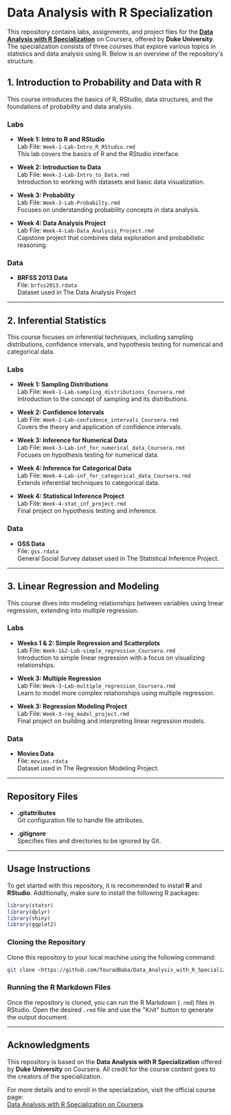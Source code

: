 # Data Analysis with R Specialization

This repository contains labs, assignments, and project files for the [**Data Analysis with R Specialization**](https://www.coursera.org/specializations/statistics) on Coursera, offered by **Duke University**. The specialization consists of three courses that explore various topics in statistics and data analysis using R. Below is an overview of the repository's structure.

## 1. Introduction to Probability and Data with R
This course introduces the basics of R, RStudio, data structures, and the foundations of probability and data analysis.

### Labs
- **Week 1: Intro to R and RStudio**  
  Lab File: `Week-1-Lab-Intro_R_RStudio.rmd`  
  This lab covers the basics of R and the RStudio interface.
  
- **Week 2: Introduction to Data**  
  Lab File: `Week-2-Lab-Intro_to_Data.rmd`  
  Introduction to working with datasets and basic data visualization.
  
- **Week 3: Probability**  
  Lab File: `Week-3-Lab-Probabilty.rmd`  
  Focuses on understanding probability concepts in data analysis.

- **Week 4: Data Analysis Project**  
  Lab File: `Week-4-Lab-Data_Analysis_Project.rmd`  
  Capstone project that combines data exploration and probabilistic reasoning.

### Data
- **BRFSS 2013 Data**  
  File: `brfss2013.rdata`  
  Dataset used in The Data Analysis Project

---

## 2. Inferential Statistics
This course focuses on inferential techniques, including sampling distributions, confidence intervals, and hypothesis testing for numerical and categorical data.

### Labs
- **Week 1: Sampling Distributions**  
  Lab File: `Week-1-Lab-sampling_distributions_Coursera.rmd`  
  Introduction to the concept of sampling and its distributions.

- **Week 2: Confidence Intervals**  
  Lab File: `Week-2-Lab-confidence_intervals_Coursera.rmd`  
  Covers the theory and application of confidence intervals.

- **Week 3: Inference for Numerical Data**  
  Lab File: `Week-3-Lab-inf_for_numerical_data_Coursera.rmd`  
  Focuses on hypothesis testing for numerical data.

- **Week 4: Inference for Categorical Data**  
  Lab File: `Week-4-Lab-inf_for_categorical_data_Coursera.rmd`  
  Extends inferential techniques to categorical data.

- **Week 4: Statistical Inference Project**  
  Lab File: `Week-4-stat_inf_project.rmd`  
  Final project on hypothesis testing and inference.

### Data
- **GSS Data**  
  File: `gss.rdata`  
  General Social Survey dataset used in The Statistical Inference Project.

---

## 3. Linear Regression and Modeling
This course dives into modeling relationships between variables using linear regression, extending into multiple regression.

### Labs
- **Weeks 1 & 2: Simple Regression and Scatterplots**  
  Lab File: `Week-1&2-Lab-simple_regression_Coursera.rmd`  
  Introduction to simple linear regression with a focus on visualizing relationships.

- **Week 3: Multiple Regression**  
  Lab File: `Week-3-Lab-multiple_regression_Coursera.rmd`  
  Learn to model more complex relationships using multiple regression.

- **Week 3: Regression Modeling Project**  
  Lab File: `Week-3-reg_model_project.rmd`  
  Final project on building and interpreting linear regression models.

### Data
- **Movies Data**  
  File: `movies.rdata`  
  Dataset used in The Regression Modeling Project.

---

## Repository Files
- **.gitattributes**  
  Git configuration file to handle file attributes.
  
- **.gitignore**  
  Specifies files and directories to be ignored by Git.

---

## Usage Instructions

To get started with this repository, it is recommended to install **R** and **RStudio**. Additionally, make sure to install the following R packages:

```r
library(statsr)
library(dplyr)
library(shiny)
library(ggplot2)
```

### Cloning the Repository

Clone this repository to your local machine using the following command:

```bash
git clone <https://github.com/TouradBaba/Data_Analysis_with_R_Specialization.git>
```

### Running the R Markdown Files

Once the repository is cloned, you can run the R Markdown (`.rmd`) files in RStudio. Open the desired `.rmd` file and use the "Knit" button to generate the output document.

---

## Acknowledgments

This repository is based on the **Data Analysis with R Specialization** offered by **Duke University** on Coursera. All credit for the course content goes to the creators of the specialization.

For more details and to enroll in the specialization, visit the official course page:  
[Data Analysis with R Specialization on Coursera](https://www.coursera.org/specializations/statistics).
